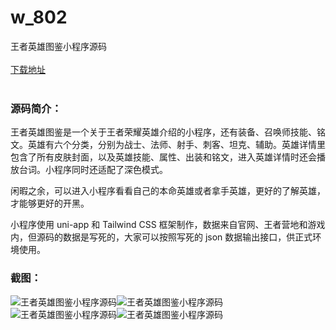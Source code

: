 # w_802
王者英雄图鉴小程序源码
<br/></br>
[下载地址](https://www.uuid2.com/802.html "下载地址")
<br/></br>
<h3>源码简介：</h3>
<p>王者英雄图鉴是一个关于王者荣耀英雄介绍的小程序，还有装备、召唤师技能、铭文。英雄有六个分类，分别为战士、法师、射手、刺客、坦克、辅助。英雄详情里包含了所有皮肤封面，以及英雄技能、属性、出装和铭文，进入英雄详情时还会播放台词。小程序同时还适配了深色模式。<p>
<p>闲暇之余，可以进入小程序看看自己的本命英雄或者拿手英雄，更好的了解英雄，才能够更好的开黑。<p>
<p>小程序使用 uni-app 和 Tailwind CSS 框架制作，数据来自官网、王者营地和游戏内，但源码的数据是写死的，大家可以按照写死的 json 数据输出接口，供正式环境使用。<p>
<p>     <p>
<h3>截图：</h3>
<img src="https://www.uuid2.com/wp-content/uploads/img/202105/766f03f686.jpg" alt="王者英雄图鉴小程序源码"><img src="https://www.uuid2.com/wp-content/uploads/img/202105/766f03f462.jpg" alt="王者英雄图鉴小程序源码"><img src="https://www.uuid2.com/wp-content/uploads/img/202105/075af3a834.jpg" alt="王者英雄图鉴小程序源码"><img src="https://www.uuid2.com/wp-content/uploads/img/202105/21001f5749.jpg" alt="王者英雄图鉴小程序源码">

